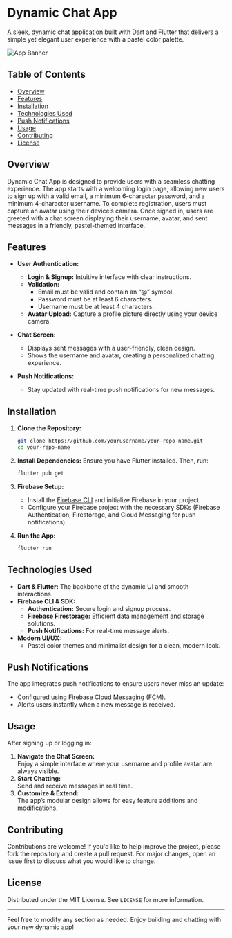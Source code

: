 # Dynamic Chat App

A sleek, dynamic chat application built with Dart and Flutter that delivers a simple yet elegant user experience with a pastel color palette.

![App Banner](https://via.placeholder.com/800x200?text=Dynamic+Chat+App)

## Table of Contents

- [Overview](#overview)
- [Features](#features)
- [Installation](#installation)
- [Technologies Used](#technologies-used)
- [Push Notifications](#push-notifications)
- [Usage](#usage)
- [Contributing](#contributing)
- [License](#license)

## Overview

Dynamic Chat App is designed to provide users with a seamless chatting experience. The app starts with a welcoming login page, allowing new users to sign up with a valid email, a minimum 6-character password, and a minimum 4-character username. To complete registration, users must capture an avatar using their device’s camera. Once signed in, users are greeted with a chat screen displaying their username, avatar, and sent messages in a friendly, pastel-themed interface.

## Features

- **User Authentication:**  
  - **Login & Signup:** Intuitive interface with clear instructions.  
  - **Validation:**  
    - Email must be valid and contain an “@” symbol.  
    - Password must be at least 6 characters.  
    - Username must be at least 4 characters.
  - **Avatar Upload:** Capture a profile picture directly using your device camera.

- **Chat Screen:**  
  - Displays sent messages with a user-friendly, clean design.  
  - Shows the username and avatar, creating a personalized chatting experience.

- **Push Notifications:**  
  - Stay updated with real-time push notifications for new messages.

## Installation

1. **Clone the Repository:**
   ```bash
   git clone https://github.com/yourusername/your-repo-name.git
   cd your-repo-name
   ```

2. **Install Dependencies:**
   Ensure you have Flutter installed. Then, run:
   ```bash
   flutter pub get
   ```

3. **Firebase Setup:**
   - Install the [Firebase CLI](https://firebase.google.com/docs/cli) and initialize Firebase in your project.
   - Configure your Firebase project with the necessary SDKs (Firebase Authentication, Firestorage, and Cloud Messaging for push notifications).

4. **Run the App:**
   ```bash
   flutter run
   ```

## Technologies Used

- **Dart & Flutter:** The backbone of the dynamic UI and smooth interactions.
- **Firebase CLI & SDK:**  
  - **Authentication:** Secure login and signup process.  
  - **Firebase Firestorage:** Efficient data management and storage solutions.  
  - **Push Notifications:** For real-time message alerts.
- **Modern UI/UX:**  
  - Pastel color themes and minimalist design for a clean, modern look.

## Push Notifications

The app integrates push notifications to ensure users never miss an update:
- Configured using Firebase Cloud Messaging (FCM).
- Alerts users instantly when a new message is received.

## Usage

After signing up or logging in:
1. **Navigate the Chat Screen:**  
   Enjoy a simple interface where your username and profile avatar are always visible.
2. **Start Chatting:**  
   Send and receive messages in real time.
3. **Customize & Extend:**  
   The app’s modular design allows for easy feature additions and modifications.

## Contributing

Contributions are welcome! If you'd like to help improve the project, please fork the repository and create a pull request. For major changes, open an issue first to discuss what you would like to change.

## License

Distributed under the MIT License. See `LICENSE` for more information.

---

Feel free to modify any section as needed. Enjoy building and chatting with your new dynamic app!
